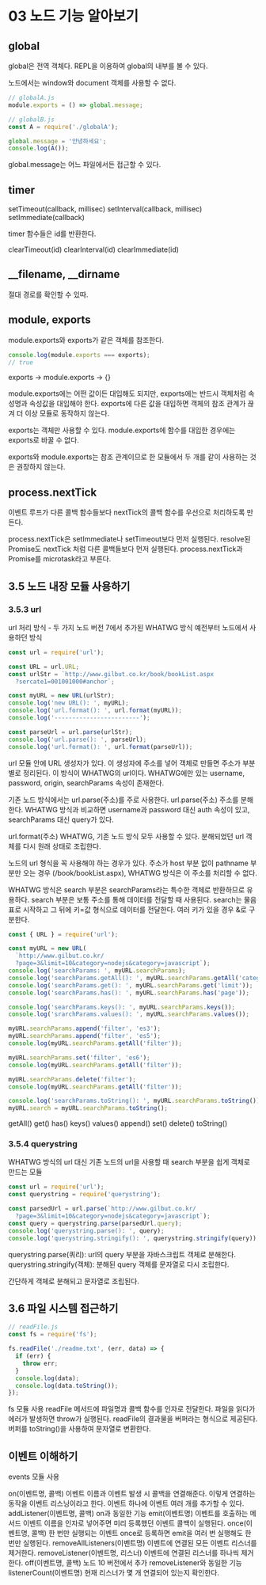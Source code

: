 # 03 노드 기능 알아보기

## global

global은 전역 객체다.
REPL을 이용하여 global의 내부를 볼 수 있다.

노드에서는 window와 document 객체를 사용할 수 없다.

```js
// globalA.js
module.exports = () => global.message;
```

```js
// globalB.js
const A = require('./globalA');

global.message = '안녕하세요';
console.log(A());
```

global.message는 어느 파일에서든 접근할 수 있다.

## timer

setTimeout(callback, millisec)
setInterval(callback, millisec)
setImmediate(callback)

timer 함수들은 id를 반환한다.

clearTimeout(id)
clearInterval(id)
clearImmediate(id)

## __filename, __dirname

절대 경로를 확인할 수 있따.

## module, exports

module.exports와 exports가 같은 객체를 참조한다.

```js
console.log(module.exports === exports);
// true
```

exports -> module.exports -> {}

module.exports에는 어떤 값이든 대입해도 되지만, exports에는 반드시 객체처럼 속성명과 속성값을 대입해야 한다.
exports에 다른 값을 대입하면 객체의 참조 관계가 끊겨 더 이상 모듈로 동작하지 않는다.

exports는 객체만 사용할 수 있다. module.exports에 함수를 대입한 경우에는 exports로 바꿀 수 없다.

exports와 module.exports는 참조 관계이므로 한 모듈에서 두 개를 같이 사용하는 것은 권장하지 않는다.

## process.nextTick

이벤트 루프가 다른 콜백 함수들보다 nextTick의 콜백 함수를 우선으로 처리하도록 만든다.

process.nextTick은 setImmediate나 setTimeout보다 먼저 실행된다.
resolve된 Promise도 nextTick 처럼 다른 콜백들보다 먼저 실행된다.
process.nextTick과 Promise를 microtask라고 부른다.

## 3.5 노드 내장 모듈 사용하기

### 3.5.3 url

url 처리 방식 - 두 가지
노드 버전 7에서 추가된 WHATWG 방식
예전부터 노드에서 사용하던 방식

```js
const url = require('url');

const URL = url.URL;
const urlStr = `http://www.gilbut.co.kr/book/bookList.aspx
  ?sercate1=001001000#anchor`;

const myURL = new URL(urlStr);
console.log('new URL(): ', myURL);
console.log('url.format(): ', url.format(myURL));
console.log('------------------------');

const parseUrl = url.parse(urlStr);
console.log('url.parse(): ', parseUrl);
console.log('url.format(): ', url.format(parseUrl));
```

url 모듈 안에 URL 생성자가 있다. 이 생성자에 주소를 넣어 객체로 만들면 주소가 부분별로 정리된다.
이 방식이 WHATWG의 url이다.
WHATWG에만 있는 username, password, origin, searchParams 속성이 존재한다.

기존 노드 방식에서는 url.parse(주소)를 주로 사용한다.
url.parse(주소)
  주소를 분해한다.
  WHATWG 방식과 비교하면 username과 password 대신 auth 속성이 있고, searchParams 대신 query가 있다.

url.format(주소)
  WHATWG, 기존 노드 방식 모두 사용할 수 있다.
  분해되었던 url 객체를 다시 원래 상태로 조립한다.

노드의 url 형식을 꼭 사용해야 하는 경우가 있다.
주소가 host 부분 없이 pathname 부분만 오는 경우 (/book/bookList.aspx), WHATWG 방식은 이 주소를 처리할 수 없다.

WHATWG 방식은 search 부분은 searchParams라는 특수한 객체로 반환하므로 유용하다.
search 부분은 보통 주소를 통해 데이터를 전달할 때 사용된다. search는 물음표로 시작하고 그 뒤에 키=값 형식으로 데이터를 전달한다. 여러 키가 있을 경우 &로 구분한다.

```js
const { URL } = require('url');

const myURL = new URL(
  `http://www.gilbut.co.kr/
  ?page=3&limit=10&category=nodejs&category=javascript`);
console.log('searchParams: ', myURL.searchParams);
console.log('searchParams.getAll(): ', myURL.searchParams.getAll('category'));
console.log('searchParams.get(): ', myURL.searchParams.get('limit'));
console.log('searchParams.has(): ', myURL.searchParams.has('page'));

console.log('searchParams.keys(): ', myURL.searchParams.keys());
console.log('srarchParams.values(): ', myURL.searchParams.values());

myURL.searchParams.append('filter', 'es3');
myURL.searchParams.append('filter', 'es5');
console.log(myURL.searchParams.getAll('filter'));

myURL.searchParams.set('filter', 'es6');
console.log(myURL.searchParams.getAll('filter'));

myURL.searchParams.delete('filter');
console.log(myURL.searchParams.getAll('filter'));

console.log('searchParams.toString(): ', myURL.searchParams.toString());
myURL.search = myURL.searchParams.toString();
```

getAll()
get()
has()
keys()
values()
append()
set()
delete()
toString()

### 3.5.4 querystring

WHATWG 방식의 url 대신 기존 노드의 url을 사용할 때 search 부분을 쉽게 객체로 만드는 모듈

```js
const url = require('url');
const querystring = require('querystring');

const parsedUrl = url.parse(`http://www.gilbut.co.kr/
  ?page=3&limit=10&category=nodejs&category=javascript`);
const query = querystring.parse(parsedUrl.query);
console.log('querystring.parse(): ', query);
console.log('querystring.stringify(): ', querystring.stringify(query));
```

querystring.parse(쿼리): url의 query 부분을 자바스크립트 객체로 분해한다.
querystring.stringify(객체): 분해된 query 객체를 문자열로 다시 조립한다.

간단하게 객체로 분해되고 문자열로 조립된다.

## 3.6 파일 시스템 접근하기

```js
// readFile.js
const fs = require('fs');

fs.readFile('./readme.txt', (err, data) => {
  if (err) {
    throw err;
  }
  console.log(data);
  console.log(data.toString());
});
```

fs 모듈 사용
readFile 메서드에 파일명과 콜백 함수를 인자로 전달한다.
파일을 읽다가 에러가 발생하면 throw가 실행된다.
readFile의 결과물을 버퍼라는 형식으로 제공된다.
버퍼를 toString()을 사용하여 문자열로 변환한다.

## 이벤트 이해하기

events 모듈 사용

on(이벤트명, 콜백)
  이벤트 이름과 이벤트 발생 시 콜백을 연결해준다.
  이렇게 연결하는 동작을 이벤트 리스닝이라고 한다.
  이벤트 하나에 이벤트 여러 개를 추가할 수 있다.
addListener(이벤트명, 콜백)
  on과 동일한 기능
emit(이벤트명)
  이벤트를 호출하는 메서드
  이벤트 이름을 인자로 넣어주면 미리 등록했던 이벤트 콜백이 실행된다.
once(이벤트명, 콜백)
  한 번만 실행되는 이벤트
  once로 등록하면 emit을 여러 번 실행해도 한 번만 실행된다.
removeAllListeners(이벤트명)
  이벤트에 연결된 모든 이벤트 리스너를 제거한다.
removeListener(이벤트명, 리스너)
  이벤트에 연결된 리스너를 하나씩 제거한다.
off(이벤트명, 콜백)
  노드 10 버전에서 추가
  removeListener와 동일한 기능
listenerCount(이벤트명)
  현재 리스너가 몇 개 연결되어 있는지 확인한다.
